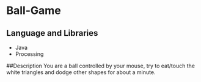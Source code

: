 # Ball-Game

## Language and Libraries
- Java
- Processing

##Description
You are a ball controlled by your mouse, try to eat/touch the white triangles and dodge other shapes for about a minute.

